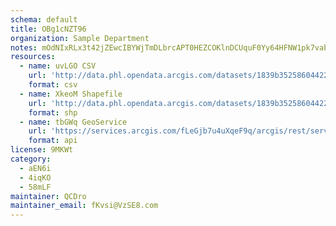 ```yaml
---
schema: default
title: OBg1cNZT96 
organization: Sample Department 
notes: mOdNIxRLx3t42jZEwcIBYWjTmDLbrcAPT0HEZCOKlnDCUquF0Yy64HFNW1pk7vabBuGsilv f JQ9qsQi8gzSha968RSzXr5ptVd 
resources:
  - name: uvLGO CSV
    url: 'http://data.phl.opendata.arcgis.com/datasets/1839b35258604422b0b520cbb668df0d_0.csv'
    format: csv
  - name: XkeoM Shapefile
    url: 'http://data.phl.opendata.arcgis.com/datasets/1839b35258604422b0b520cbb668df0d_0.zip'
    format: shp
  - name: tbGWq GeoService
    url: 'https://services.arcgis.com/fLeGjb7u4uXqeF9q/arcgis/rest/services/Air_Monitoring_Stations/FeatureServer/0/query'
    format: api
license: 9MKWt 
category:
  - aEN6i 
  - 4iqKO 
  - 58mLF 
maintainer: QCDro  
maintainer_email: fKvsi@VzSE8.com
---
```

